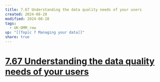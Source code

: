 ```yaml
---
title: 7.67 Understanding the data quality needs of your users
created: 2024-08-28
modified: 2024-08-28
tags:
  - UK-DMM_row
up: "[[Topic 7 Managing your data]]"
share: true
---
```

# [7.67 Understanding the data quality needs of your users](7.67%20Understanding%20the%20data%20quality%20needs%20of%20your%20users.md)
